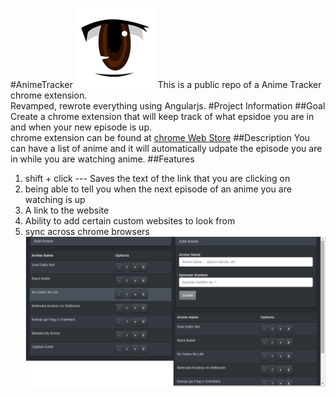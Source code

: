 #AnimeTracker ![logo](https://github.com/bote795/AnimeTrackerChromeExtension/blob/master/assets/icon128.png)
This is a public repo of a Anime Tracker chrome extension.   
Revamped, rewrote everything using Angularjs. 
#Project Information 
##Goal
Create a chrome extension that will keep track of what epsidoe you are in and when your new episode is up.   
chrome extension can be found at [chrome Web 
Store](https://chrome.google.com/webstore/detail/animetracker/lfcigpnofdmejegfdelmkajmidedihbk)
##Description
You can have a list of anime and it will automatically udpate the episode you are in while you are watching anime.
##Features
1. shift + click --- Saves the text of the link that you are clicking on
2. being able to tell you when the next episode of an anime you are watching is up  
3. A link to the website
4. Ability to add certain custom websites to look from
5. sync across chrome browsers
![logo](https://raw.githubusercontent.com/bote795/AnimeTrackerChromeExtension/master/assets/AnimeTracker.png)
